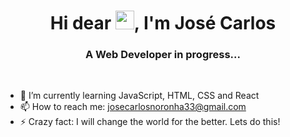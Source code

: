<h1 align="center">Hi dear <img src="https://raw.githubusercontent.com/kaueMarques/kaueMarques/master/hi.gif" width="30px">, I'm José Carlos</h1>
<h3 align="center">A Web Developer in progress...</h3><br/>

<!--
**JoseCarlos33/JoseCarlos33** is a ✨ _special_ ✨ repository because its `README.md` (this file) appears on your GitHub profile.-->

- 🌱 I’m currently learning JavaScript, HTML, CSS and React
- 📫 How to reach me: josecarlosnoronha33@gmail.com
- ⚡ Crazy fact: I will change the world for the better. Lets do this!

